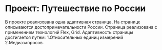 # Проект: Путешествие по России

В проекте реализована одна адаптивная страница.
На странице описываются достопримечательности России.
Страница реализована с применением технологий Flex, Grid.
Адаптивность страницы достигается путем:
1.Относительных единиц измерений
2.Медиазапросов.

